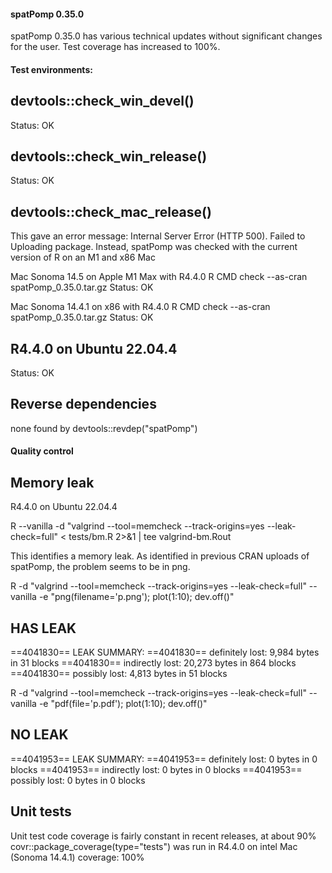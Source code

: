 
#### spatPomp 0.35.0

spatPomp 0.35.0 has various technical updates without significant changes for the user. Test coverage has increased to 100%.

#### Test environments:

## devtools::check_win_devel()
Status: OK

## devtools::check_win_release()
Status: OK

## devtools::check_mac_release()
This gave an error message:
  Internal Server Error (HTTP 500). Failed to Uploading package.
Instead, spatPomp was checked with the current version of R on
an M1 and x86 Mac

Mac Sonoma 14.5 on Apple M1 Max with R4.4.0
R CMD check --as-cran spatPomp_0.35.0.tar.gz
Status: OK

Mac Sonoma 14.4.1 on x86 with R4.4.0
R CMD check --as-cran spatPomp_0.35.0.tar.gz
Status: OK

## R4.4.0 on Ubuntu 22.04.4
Status: OK

## Reverse dependencies

none found by devtools::revdep("spatPomp")

#### Quality control

## Memory leak
R4.4.0 on Ubuntu 22.04.4

R --vanilla -d "valgrind --tool=memcheck --track-origins=yes --leak-check=full" < tests/bm.R 2>&1 | tee valgrind-bm.Rout

This identifies a memory leak. As identified in previous CRAN uploads of spatPomp, the problem seems to be in png.

R -d "valgrind --tool=memcheck --track-origins=yes --leak-check=full" --vanilla -e "png(filename='p.png'); plot(1:10); dev.off()"
## HAS LEAK
==4041830== LEAK SUMMARY:
==4041830==    definitely lost: 9,984 bytes in 31 blocks
==4041830==    indirectly lost: 20,273 bytes in 864 blocks
==4041830==      possibly lost: 4,813 bytes in 51 blocks

R -d "valgrind --tool=memcheck --track-origins=yes --leak-check=full" --vanilla -e "pdf(file='p.pdf'); plot(1:10); dev.off()"

## NO LEAK
==4041953== LEAK SUMMARY:
==4041953==    definitely lost: 0 bytes in 0 blocks
==4041953==    indirectly lost: 0 bytes in 0 blocks
==4041953==      possibly lost: 0 bytes in 0 blocks

## Unit tests

Unit test code coverage is fairly constant in recent releases, at about 90%
covr::package_coverage(type="tests") was run in R4.4.0 on intel Mac (Sonoma 14.4.1)
coverage: 100%
